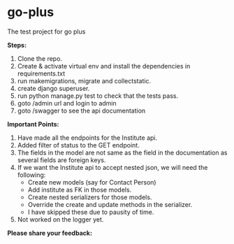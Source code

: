 # go-plus

The test project for go plus

**Steps:**

1. Clone the repo.
1. Create & activate virtual env and install the dependencies in requirements.txt
1. run makemigrations, migrate and collectstatic.
1. create django superuser.
1. run python manage.py test to check that the tests pass.
1. goto /admin url and login to admin
1. goto /swagger to see the api documentation

**Important Points:**

1. Have made all the endpoints for the Institute api.
1. Added filter of status to the GET endpoint.
1. The fields in the model are not same as the field in the documentation as several fields are foreign keys.
1. If we want the Institute api to accept nested json, we will need the following:
    - Create new models (say for Contact Person)
    - Add institute as FK in those models.
    - Create nested serializers for those models.
    - Override the create and update methods in the serializer.
    - I have skipped these due to pausity of time.
1. Not worked on the logger yet.

**Please share your feedback:**
